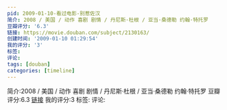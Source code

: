 ```yaml
---
pid: 2009-01-10-看过电影-别惹佐汉
简介: 2008 / 美国 / 动作 喜剧 剧情 / 丹尼斯·杜根 / 亚当·桑德勒 约翰·特托罗
豆瓣评分: '6.3'
链接: https://movie.douban.com/subject/2130163/
创建时间: '2009-01-10 01:29:54'
我的评分: '3'
标签:
评论:
tags: [douban]
categories: [timeline]
---
```

简介:2008 / 美国 / 动作 喜剧 剧情 / 丹尼斯·杜根 / 亚当·桑德勒 约翰·特托罗
豆瓣评分:6.3
[链接](https://movie.douban.com/subject/2130163/)
我的评分:3
标签:
评论:
